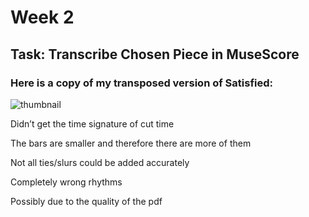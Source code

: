 # Week 2

## Task: Transcribe Chosen Piece in MuseScore 

### Here is a copy of my transposed version of Satisfied: 

![thumbnail](https://github.com/user-attachments/assets/89563894-6cfe-4263-8db7-d463db1d77fd)

Didn’t get the time signature of cut time

The bars are smaller and therefore there are more of them

Not all ties/slurs could be added accurately

Completely wrong rhythms 

Possibly due to the quality of the pdf
